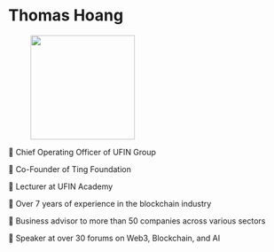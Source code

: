 # Thomas Hoang

<figure><img src="../.gitbook/assets/Thomas Hoang.png" alt="" width="188"><figcaption></figcaption></figure>

🔹 Chief Operating Officer of UFIN Group

🔹 Co-Founder of Ting Foundation

🔹 Lecturer at UFIN Academy

🔹 Over 7 years of experience in the blockchain industry

🔹 Business advisor to more than 50 companies across various sectors

🔹 Speaker at over 30 forums on Web3, Blockchain, and AI
